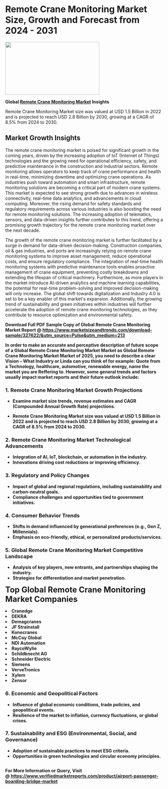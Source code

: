 <H1>Remote Crane Monitoring Market Size, Growth and Forecast from 2024 - 2031</H1><img class="aligncenter size-medium wp-image-584254" src="https://thirdeyenews.in/wp-content/uploads/2024/09/Global-Market-Research-300x168.jpeg" alt="" width="300" height="168" /><p><strong>Global&nbsp;<a href="https://www.marketsizeandtrends.com/download-sample/327622/&amp;utm_source=Pulse&amp;utm_medium=213">Remote Crane Monitoring Market</a> Insights</strong></p><p>Remote Crane Monitoring Market size was valued at USD 1.5 Billion in 2022 and is projected to reach USD 2.8 Billion by 2030, growing at a CAGR of 8.5% from 2024 to 2030.</p><p><h2>Market Growth Insights</h2> <p>The remote crane monitoring market is poised for significant growth in the coming years, driven by the increasing adoption of IoT (Internet of Things) technologies and the growing need for operational efficiency, safety, and predictive maintenance in the construction and industrial sectors. Remote monitoring allows operators to keep track of crane performance and health in real-time, minimizing downtime and optimizing crane operations. As industries push toward automation and smart infrastructure, remote monitoring solutions are becoming a critical part of modern crane systems. This market is expected to see strong growth due to advances in wireless connectivity, real-time data analytics, and advancements in cloud computing. Moreover, the rising demand for safety standards and regulatory requirements across various industries is also boosting the need for remote monitoring solutions. The increasing adoption of telematics, sensors, and data-driven insights further contributes to this trend, offering a promising growth trajectory for the remote crane monitoring market over the next decade.</p> <p><strong></strong></p> <p>The growth of the remote crane monitoring market is further facilitated by a surge in demand for data-driven decision-making. Construction companies, oil & gas industries, and ports are increasingly relying on remote crane monitoring systems to improve asset management, reduce operational costs, and ensure regulatory compliance. The integration of real-time health monitoring systems with predictive maintenance tools enables proactive management of crane equipment, preventing costly breakdowns and extending the lifespan of critical machinery. Furthermore, as more players in the market introduce AI-driven analytics and machine learning capabilities, the potential for real-time problem-solving and improved decision-making will only increase. The global shift towards digitalization and Industry 4.0 is set to be a key enabler of this market's expansion. Additionally, the growing trend of sustainability and green initiatives within industries will further accelerate the adoption of remote crane monitoring technologies, as they contribute to resource optimization and environmental safety. <p><strong></p><p><span class=""><strong>Download Full PDF Sample Copy of Global Remote Crane Monitoring Market Report</strong> @ <a href="https://www.marketsizeandtrends.com/download-sample/327622/&amp;utm_source=Pulse&amp;utm_medium=213" target="_blank">https://www.marketsizeandtrends.com/download-sample/327622/&amp;utm_source=Pulse&amp;utm_medium=213</a></span></p><p>In order to make an accurate and perceptive description of future scope of a Global&nbsp;Remote Crane Monitoring Market Market as Global&nbsp;Remote Crane Monitoring Market Market of 2025, you need to describe a clear Vision &ndash; What Industry or Linda can you think of for example: Quote from a Technology, healthcare, automotive, renewable energy, name the market you are Reffering to. However, some general trends and factors usually impact market reports and their future outlook include:</p><h3>1.&nbsp;<strong>Remote Crane Monitoring Market Growth Projections</strong></h3><ul><li>Examine market size trends, revenue estimates and CAGR (Compounded Annual Growth Rate) projections.</li><li><p>Remote Crane Monitoring Market size was valued at USD 1.5 Billion in 2022 and is projected to reach USD 2.8 Billion by 2030, growing at a CAGR of 8.5% from 2024 to 2030.</p></li></ul><h3>2.&nbsp;<strong>Remote Crane Monitoring Market Technological Advancements</strong></h3><ul><li>Integration of AI, IoT, blockchain, or automation in the industry.</li><li>Innovations driving cost reductions or improving efficiency.</li></ul><h3>3.&nbsp;<strong>Regulatory and Policy Changes</strong></h3><ul><li>Impact of global and regional regulations, including sustainability and carbon-neutral goals.</li><li>Compliance challenges and opportunities tied to government initiatives.</li></ul><h3>4.&nbsp;<strong>Consumer Behavior Trends</strong></h3><ul><li>Shifts in demand influenced by generational preferences (e.g., Gen Z, Millennials).</li><li>Emphasis on eco-friendly, ethical, or personalized products/services.</li></ul><h3>5.&nbsp;<strong>Global Remote Crane Monitoring Market Competitive Landscape</strong></h3><ul><li>Analysis of key players, new entrants, and partnerships shaping the industry.</li><li>Strategies for differentiation and market penetration.</li></ul><p data-pm-slice="1 1 []"><span style="color: inherit; font-family: inherit; font-size: 25px;">Top Global Remote Crane Monitoring Market Companies</span></p><div class="" data-test-id=""><p><li>Cranedge</li><li> DEKRA</li><li> Demagcranes</li><li> JF Strainstall</li><li> Konecranes</li><li> McCoy Global</li><li> NDI Automation</li><li> RaycoWylie</li><li> Schildknecht AG</li><li> Schneider Electric</li><li> Siemens</li><li> VerveTronics</li><li> Xylem</li><li> Zensor</li></p></div><h3>6.&nbsp;<strong>Economic and Geopolitical Factors</strong></h3><ul><li>Influence of global economic conditions, trade policies, and geopolitical events.</li><li>Resilience of the market to inflation, currency fluctuations, or global crises.</li></ul><h3>7.&nbsp;<strong>Sustainability and ESG (Environmental, Social, and Governance)</strong></h3><ul><li>Adoption of sustainable practices to meet ESG criteria.</li><li>Opportunities in green technologies and circular economy principles.</li></ul><h2><strong style="font-size: 14px;">For More Information or Query, Visit @&nbsp;</strong><a style="background-color: #ffffff; font-size: 14px;" href="https://www.marketsizeandtrends.com/report/remote-crane-monitoring-market/" target="_blank">https://www.verifiedmarketreports.com/product/airport-passenger-boarding-bridge-market</a></h2>
